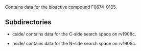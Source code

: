 Contains data for the bioactive compound F0674-0105.

## Subdirectories

- cside/ contains data for the C-side search space on rv1908c.

- nside/ contains data for the N-side search space on rv1908c.

